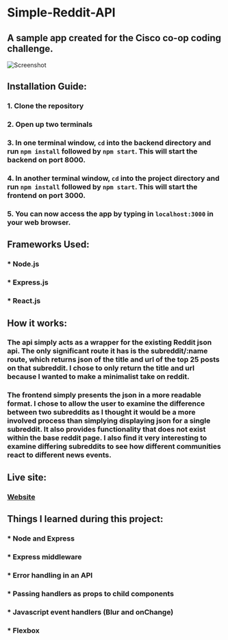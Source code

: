 # Simple-Reddit-API
## A sample app created for the Cisco co-op coding challenge.

![Screenshot](https://i.imgur.com/PSrfhij.png)

## Installation Guide:
### 1. Clone the repository
### 2. Open up two terminals
### 3. In one terminal window, `cd` into the backend directory and run `npm install` followed by `npm start`. This will start the backend on port 8000.
### 4. In another terminal window, `cd` into the project directory and run `npm install` followed by `npm start`. This will start the frontend on port 3000.
### 5. You can now access the app by typing in `localhost:3000` in your web browser.

## Frameworks Used:
### * Node.js
### * Express.js
### * React.js

## How it works:
### The api simply acts as a wrapper for the existing Reddit json api. The only significant route it has is the subreddit/:name route, which returns json of the title and url of the top 25 posts on that subreddit. I chose to only return the title and url because I wanted to make a minimalist take on reddit.
### The frontend simply presents the json in a more readable format. I chose to allow the user to examine the difference between two subreddits as I thought it would be a more involved process than simplying displaying json for a single subreddit. It also provides functionality that does not exist within the base reddit page. I also find it very interesting to examine differing subreddits to see how different communities react to different news events.

## Live site:
### [Website](https://simple-reddit-api.herokuapp.com/)

## Things I learned during this project:
### * Node and Express
### * Express middleware
### * Error handling in an API
### * Passing handlers as props to child components
### * Javascript event handlers (Blur and onChange)
### * Flexbox


